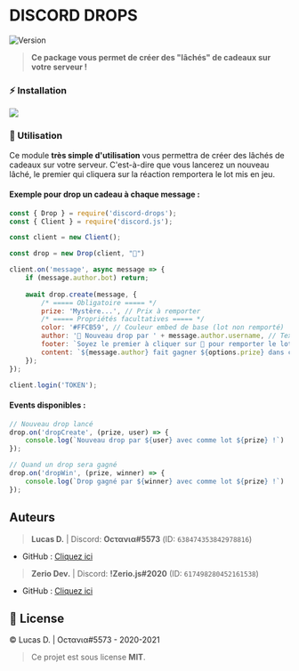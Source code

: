 # DISCORD DROPS

<p>
  <img alt="Version" src="https://img.shields.io/npm/v/discord-drops?style=for-the-badge" />
</p>

> **Ce package vous permet de créer des "lâchés" de cadeaux sur votre serveur !**

### ⚡ Installation

<a href="https://nodei.co/npm/discord-drops/"><img src="https://nodei.co/npm/discord-drops.png?downloads=true&downloadRank=true&stars=true"></a>

### 🎉 Utilisation

Ce module **très simple d'utilisation** vous permettra de créer des lâchés de cadeaux sur votre serveur. 
C'est-à-dire que vous lancerez un nouveau lâché, le premier qui cliquera sur la réaction remportera le lot mis en jeu.

#### __Exemple pour drop un cadeau à chaque message :__

```js
const { Drop } = require('discord-drops');
const { Client } = require('discord.js');

const client = new Client();

const drop = new Drop(client, "🎊")

client.on('message', async message => {
    if (message.author.bot) return;
    
    await drop.create(message, {
        /* ===== Obligatoire ===== */
        prize: 'Mystère...', // Prix à remporter
        /* ===== Propriétés facultatives ===== */
        color: '#FFCB59', // Couleur embed de base (lot non remporté)
        author: '🎊 Nouveau drop par ' + message.author.username, // Texte affiché dans le champ 'author'
        footer: `Soyez le premier à cliquer sur 🎊 pour remporter le lot !`, // Texte affiché dans le champ 'footer'
        content: `${message.author} fait gagner ${options.prize} dans ce nouveau drop 🎊 !`
    });
});

client.login('TOKEN');
```

#### __Events disponibles :__

```js
// Nouveau drop lancé
drop.on('dropCreate', (prize, user) => {
    console.log(`Nouveau drop par ${user} avec comme lot ${prize} !`)
});

// Quand un drop sera gagné
drop.on('dropWin', (prize, winner) => {
    console.log(`Drop gagné par ${winner} avec comme lot ${prize} !`)
});
```

## Auteurs
> **Lucas D.** | Discord: **Oϲτανια#5573** (ID: `638474353842978816`)

* GitHub : [Cliquez ici](https://github.com/Octavia0509)

> **Zerio Dev.** | Discord: **!Zerio.js#2020** (ID: `617498280452161538`)

* GitHub : [Cliquez ici](https://github.com/ZerioDev)

## 📝 License
© Lucas D. | Oϲτανια#5573 - 2020-2021

> Ce projet est sous license **MIT**.